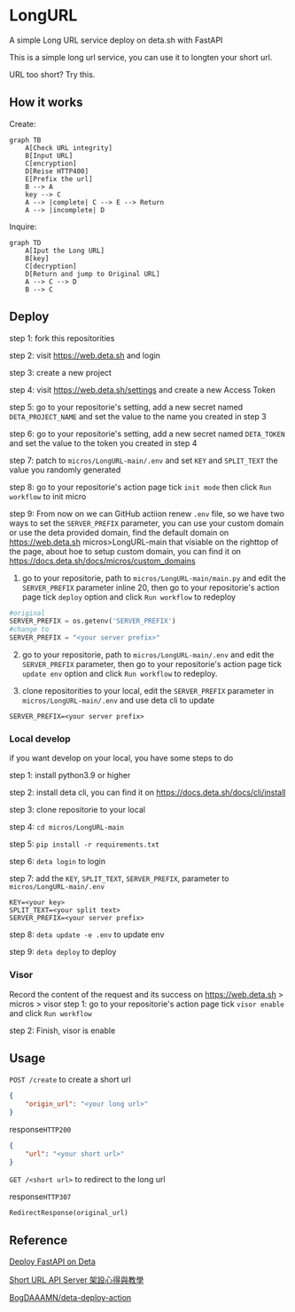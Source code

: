 # LongURL
A simple Long URL service deploy on deta.sh with FastAPI

This is a simple long url service, you can use it to longten your short url.

URL too short? Try this.

## How it works

Create:

```mermaid
graph TB
    A[Check URL integrity]
    B[Input URL]
    C[encryption]
    D[Reise HTTP400]
    E[Prefix the url]
    B --> A
    key --> C
    A --> |complete| C --> E --> Return
    A --> |incomplete| D
```

Inquire:

```mermaid
graph TD
    A[Iput the Long URL]
    B[key]
    C[decryption]
    D[Return and jump to Original URL]
    A --> C --> D
    B --> C
```

## Deploy

step 1: fork this repositorities

step 2: visit https://web.deta.sh and login

step 3: create a new project

step 4: visit https://web.deta.sh/settings and create a new Access Token

step 5: go to your repositorie's setting, add a new secret named ```DETA_PROJECT_NAME``` and set the value to the name you created in step 3

step 6: go to your repositorie's setting, add a new secret named ```DETA_TOKEN``` and set the value to the token you created in step 4

step 7: patch to ```micros/LongURL-main/.env``` and set ```KEY``` and ```SPLIT_TEXT``` the value you randomly generated

step 8: go to your repositorie's action page tick ```init mode``` then click ```Run workflow``` to init micro

step 9: From now on we can GitHub actiion renew ```.env``` file, so we have two ways to set the ```SERVER_PREFIX``` parameter, you can use your custom domain or use the deta provided domain, find the default domain on https://web.deta.sh micros>LongURL-main that visiable on the righttop of the page, about hoe to setup custom domain, you can find it on https://docs.deta.sh/docs/micros/custom_domains

1. go to your repositorie, path to ```micros/LongURL-main/main.py``` and edit the ```SERVER_PREFIX``` parameter inline 20, then go to your repositorie's action page tick ```deploy``` option and click ```Run workflow``` to redeploy
```python
#original
SERVER_PREFIX = os.getenv('SERVER_PREFIX')
#change to
SERVER_PREFIX = "<your server prefix>"
```

2. go to your repositorie, path to ```micros/LongURL-main/.env``` and edit the ```SERVER_PREFIX``` parameter, then go to your repositorie's action page tick ```update env``` option and click ```Run workflow``` to redeploy.


3. clone repositorities to your local, edit the ```SERVER_PREFIX``` parameter in ```micros/LongURL-main/.env``` and use deta cli to update
```env
SERVER_PREFIX=<your server prefix>
```


### Local develop
if you want develop on your local, you have some steps to do

step 1: install python3.9 or higher

step 2: install deta cli, you can find it on https://docs.deta.sh/docs/cli/install

step 3: clone repositorie to your local

step 4: ```cd micros/LongURL-main```

step 5: ```pip install -r requirements.txt```

step 6: ```deta login``` to login

step 7: add the ```KEY```, ```SPLIT_TEXT```, ```SERVER_PREFIX```, parameter to ```micros/LongURL-main/.env```

```env
KEY=<your key>
SPLIT_TEXT=<your split text>
SERVER_PREFIX=<your server prefix>
```

step 8: ```deta update -e .env``` to update env

step 9: ```deta deploy``` to deploy

### Visor
Record the content of the request and its success on https://web.deta.sh > micros > visor
step 1: go to your repositorie's action page tick ```visor enable``` and click ```Run workflow```

step 2: Finish, visor is enable

## Usage
```POST /create``` to create a short url
```json
{
    "origin_url": "<your long url>"
}
```

response```HTTP200```
```json
{
    "url": "<your short url>"
}
```

```GET /<short url>``` to redirect to the long url

response```HTTP307```
```python
RedirectResponse(original_url)
```

## Reference
[Deploy FastAPI on Deta](https://fastapi.tiangolo.com/deployment/deta/)

[Short URL API Server 架設心得與教學](https://hackmd.io/@Xpz2MX78SomsO4mV3ejdqg/SyvmmBCfX?type=view)

[BogDAAAMN/deta-deploy-action](https://github.com/BogDAAAMN/deta-deploy-action)

